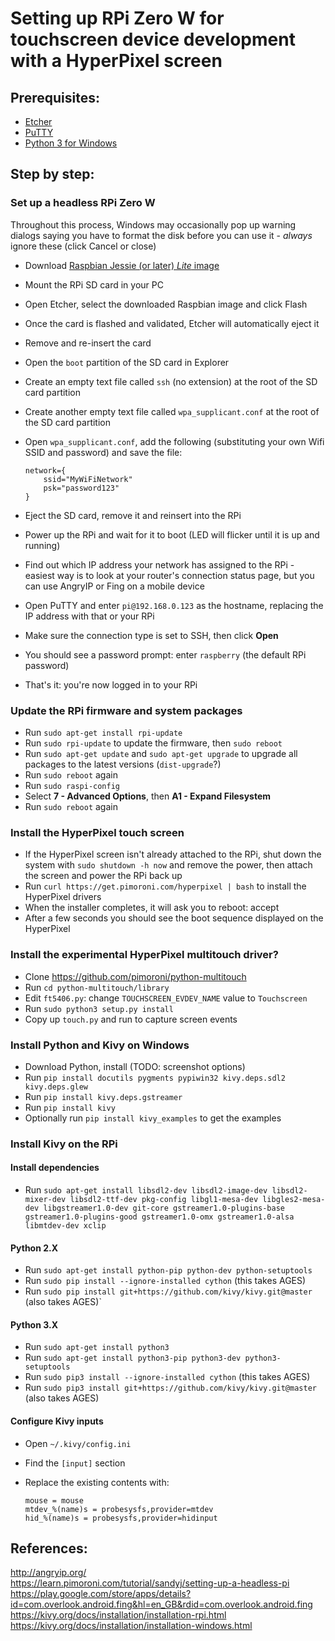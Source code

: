 # Setting up RPi Zero W for touchscreen device development with a HyperPixel screen

## Prerequisites:

- [Etcher](https://etcher.io/)
- [PuTTY](https://www.chiark.greenend.org.uk/~sgtatham/putty/latest.html)
- [Python 3 for Windows](https://www.python.org/downloads/)

## Step by step:

### Set up a headless RPi Zero W

Throughout this process, Windows may occasionally pop up warning dialogs saying you have to format the disk before you can use it - *always* ignore these (click Cancel or close)

- Download [Raspbian Jessie (or later) *Lite* image](https://downloads.raspberrypi.org/raspbian_lite_latest) 
- Mount the RPi SD card in your PC
- Open Etcher, select the downloaded Raspbian image and click Flash
- Once the card is flashed and validated, Etcher will automatically eject it
- Remove and re-insert the card
- Open the `boot` partition of the SD card in Explorer
- Create an empty text file called `ssh` (no extension) at the root of the SD card partition
- Create another empty text file called `wpa_supplicant.conf` at the root of the SD card partition
- Open `wpa_supplicant.conf`, add the following (substituting your own Wifi SSID and password) and save the file:

      network={
          ssid="MyWiFiNetwork"
          psk="password123"
      }

- Eject the SD card, remove it and reinsert into the RPi
- Power up the RPi and wait for it to boot (LED will flicker until it is up and running)
- Find out which IP address your network has assigned to the RPi - easiest way is to look at your router's connection status page, but you can use AngryIP or Fing on a mobile device
- Open PuTTY and enter `pi@192.168.0.123` as the hostname, replacing the IP address with that or your RPi
- Make sure the connection type is set to SSH, then click **Open**
- You should see a password prompt: enter `raspberry` (the default RPi password)
- That's it: you're now logged in to your RPi

### Update the RPi firmware and system packages

- Run `sudo apt-get install rpi-update`
- Run `sudo rpi-update` to update the firmware, then `sudo reboot`
- Run `sudo apt-get update` and `sudo apt-get upgrade` to upgrade all packages to the latest versions (`dist-upgrade`?)
- Run `sudo reboot` again
- Run `sudo raspi-config`
- Select **7 - Advanced Options**, then **A1 - Expand Filesystem**
- Run `sudo reboot` again

### Install the HyperPixel touch screen

- If the HyperPixel screen isn't already attached to the RPi, shut down the system with `sudo shutdown -h now` and remove the power, then attach the screen and power the RPi back up
- Run `curl https://get.pimoroni.com/hyperpixel | bash` to install the HyperPixel drivers
- When the installer completes, it will ask you to reboot: accept
- After a few seconds you should see the boot sequence displayed on the HyperPixel

### Install the experimental HyperPixel multitouch driver?

<!-- TODO: Is this actually required, or does the above driver do everything I need? -->

- Clone https://github.com/pimoroni/python-multitouch
- Run `cd python-multitouch/library`
- Edit `ft5406.py`: change `TOUCHSCREEN_EVDEV_NAME` value to `Touchscreen`
- Run `sudo python3 setup.py install`
- Copy up `touch.py` and run to capture screen events

### Install Python and Kivy on Windows

- Download Python, install (TODO: screenshot options)
- Run `pip install docutils pygments pypiwin32 kivy.deps.sdl2 kivy.deps.glew`
- Run `pip install kivy.deps.gstreamer`
- Run `pip install kivy`
- Optionally run `pip install kivy_examples` to get the examples

### Install Kivy on the RPi

#### Install dependencies

- Run `sudo apt-get install libsdl2-dev libsdl2-image-dev libsdl2-mixer-dev libsdl2-ttf-dev pkg-config libgl1-mesa-dev libgles2-mesa-dev libgstreamer1.0-dev git-core gstreamer1.0-plugins-base gstreamer1.0-plugins-good gstreamer1.0-omx gstreamer1.0-alsa libmtdev-dev xclip`

#### Python 2.X

- Run `sudo apt-get install python-pip python-dev python-setuptools`
- Run `sudo pip install --ignore-installed cython` (this takes AGES)
- Run `sudo pip install git+https://github.com/kivy/kivy.git@master` (also takes AGES)`

#### Python 3.X

- Run `sudo apt-get install python3`
- Run `sudo apt-get install python3-pip python3-dev python3-setuptools`
- Run `sudo pip3 install --ignore-installed cython` (this takes AGES)
- Run `sudo pip3 install git+https://github.com/kivy/kivy.git@master` (also takes AGES)

#### Configure Kivy inputs

- Open `~/.kivy/config.ini`
- Find the `[input]` section
- Replace the existing contents with:

      mouse = mouse
      mtdev_%(name)s = probesysfs,provider=mtdev
      hid_%(name)s = probesysfs,provider=hidinput

## References:

http://angryip.org/  
https://learn.pimoroni.com/tutorial/sandyj/setting-up-a-headless-pi  
https://play.google.com/store/apps/details?id=com.overlook.android.fing&hl=en_GB&rdid=com.overlook.android.fing  
https://kivy.org/docs/installation/installation-rpi.html  
https://kivy.org/docs/installation/installation-windows.html  